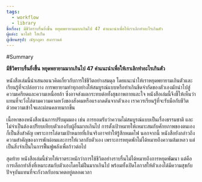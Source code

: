 ```yaml
---
tags:
  - workflow
  - library
ชื่อเรื่อง: มีชีวิตราบรื่นยิ่งขึ้น หยุดพยายามมากเกินไป 47 คำแนะนำเพื่อให้เราเลิกทำอะไรเกินตัว
ูผู้แต่ง: นาโตริ โฮเก็น
ผู้เขียนสรุป: ณัฐกฤตา สงกรานต์
---
```


#Summary

**มีชีวิตราบรื่นยิ่งขึ้น** **หยุดพยายามมากเกินไป 47 คำแนะนำเพื่อให้เราเลิกทำอะไรเกินตัว**

หนังสือเล่มนี้นำเสนอแนวคิดเกี่ยวกับการใช้ชีวิตอย่างสมดุล โดยแนะนำให้เราหยุดพยายามเกินตัวและเรียนรู้ที่จะปล่อยวาง การพยายามทำทุกอย่างให้สมบูรณ์แบบหรือทำเกินขีดจำกัดของตัวเองมักนำไปสู่ความเครียดและความเหนื่อยล้า ซึ่งอาจส่งผลกระทบต่อทั้งสุขภาพกายและใจ หนังสือเล่มนี้จึงชี้ให้เห็นว่าแทนที่จะวิ่งไล่ตามความคาดหวังของสังคมหรือแรงกดดันจากตัวเอง เราควรเรียนรู้ที่จะรับมือกับชีวิตด้วยความเข้าใจและผ่อนคลายมากขึ้น

เนื้อหาของหนังสือเน้นการปรับมุมมอง เช่น การยอมรับว่าความไม่สมบูรณ์แบบเป็นเรื่องธรรมชาติ และไม่จำเป็นต้องเปรียบเทียบตัวเองกับผู้อื่นมากเกินไป การตั้งเป้าหมายให้เหมาะสมกับศักยภาพของตนเองก็เป็นสิ่งสำคัญ เพราะการไล่ตามเป้าหมายที่เกินจริงอาจทำให้รู้สึกหมดไฟ นอกจากนี้ หนังสือยังกล่าวถึงความสำคัญของการพักผ่อนและการให้เวลากับตัวเอง เพราะการหยุดพักไม่ได้หมายถึงความล้มเหลว แต่เป็นสิ่งจำเป็นในการฟื้นฟูพลังเพื่อก้าวต่อไป

สุดท้าย หนังสือเล่มนี้ช่วยให้เราตระหนักว่าการใช้ชีวิตอย่างราบรื่นไม่ได้หมายถึงการหยุดพัฒนา แต่คือการเลือกทำสิ่งที่เหมาะสมกับตัวเองโดยไม่ฝืนมากเกินไป พร้อมทั้งเปิดโอกาสให้ตัวเองได้มีความสุขกับปัจจุบันแทนที่จะกังวลกับอนาคตอยู่ตลอดเวลา


